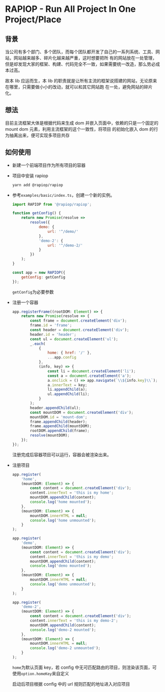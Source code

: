 # RAPIOP - Run All Project In One Project/Place

## 背景

当公司有多个部门、多个团队，而每个团队都开发了自己的一系列系统、工具、网站，网站越来越多、碎片化越来越严重，这时想要把所
有的网站放在一处管理，但是却发现大家的框架、构建、代码完全不一致，如果需要统一改造，那么势必成本过高。

故本 lib 应运而生，本 lib 的职责就是让所有主流的框架说搭建的网站，无论原来在哪里，只需要做小小的改动，就可以和其它网站跑
在一处，避免网站的碎片化。

## 想法

目前主流框架大体是根据代码来生成 dom 并嵌入页面中，依赖的只是一个固定的 mount dom 元素，利用主流框架的这个一致性，将项目
的初始化嵌入 dom 的行为抽离出来，便可实现多项目共存

## 如何使用

-   新建一个前端项目作为所有项目的容器
-   项目中安装 rapiop

    ```sh
    yarn add @rapiop/rapiop
    ```

-   参考`examples/basic/index.ts`，创建一个新的实例。

    ```js
    import RAPIOP from '@rapiop/rapiop';

    function getConfig() {
        return new Promise(resolve =>
            resolve({
                demo: {
                    url: '^/demo/'
                },
                'demo-2': {
                    url: '^/demo-2/'
                }
            })
        );
    }

    const app = new RAPIOP({
        getConfig: getConfig
    });
    ```

    `getConfig`为必要参数

-   注册一个容器

    ```js
    app.registerFrame((rootDOM: Element) => {
        return new Promise(resolve => {
            const frame = document.createElement('div');
            frame.id = 'frame';
            const header = document.createElement('div');
            header.id = 'header';
            const ul = document.createElement('ul');
            _.each(
                {
                    home: { href: '/' },
                    ...app.config
                },
                (info, key) => {
                    const li = document.createElement('li');
                    const a = document.createElement('a');
                    a.onclick = () => app.navigate(`\\${info.key}\\`);
                    a.innerText = key;
                    li.appendChild(a);
                    ul.appendChild(li);
                }
            );
            header.appendChild(ul);
            const mountDOM = document.createElement('div');
            mountDOM.id = 'mount-dom';
            frame.appendChild(header);
            frame.appendChild(mountDOM);
            rootDOM.appendChild(frame);
            resolve(mountDOM);
        });
    });
    ```

    注册完成后容器项目可以运行，容器会被渲染出来。

-   注册项目

    ```js
    app.register(
        'home',
        (mountDOM: Element) => {
            const content = document.createElement('div');
            content.innerText = 'this is my home';
            mountDOM.appendChild(content);
            console.log('home mounted');
        },
        (mountDOM: Element) => {
            mountDOM.innerHTML = null;
            console.log('home unmounted');
        }
    );

    app.register(
        'demo',
        (mountDOM: Element) => {
            const content = document.createElement('div');
            content.innerText = 'this is my demo';
            mountDOM.appendChild(content);
            console.log('demo mounted');
        },
        (mountDOM: Element) => {
            mountDOM.innerHTML = null;
            console.log('demo unmounted');
        }
    );

    app.register(
        'demo-2',
        (mountDOM: Element) => {
            const content = document.createElement('div');
            content.innerText = 'this is my demo-2';
            mountDOM.appendChild(content);
            console.log('demo-2 mounted');
        },
        (mountDOM: Element) => {
            mountDOM.innerHTML = null;
            console.log('demo-2 unmounted');
        }
    );
    ```

    `home`为默认页面 key，若 config 中无可匹配路由的项目，则渲染该页面，可使用`option.homeKey`来自定义

    启动后项目根据 config 中的 url 规则匹配的地址进入对应项目
